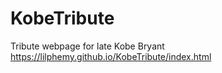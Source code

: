 # KobeTribute
Tribute webpage for late Kobe Bryant
https://lilphemy.github.io/KobeTribute/index.html
